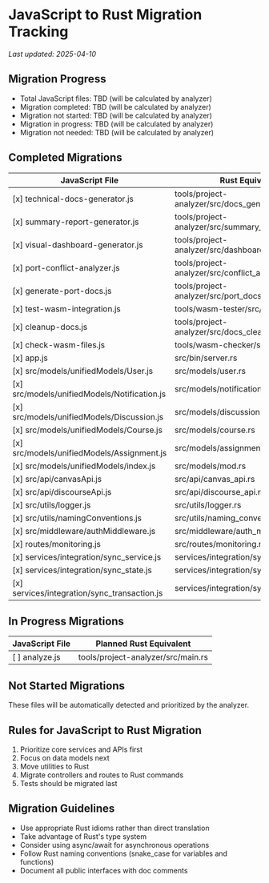 # JavaScript to Rust Migration Tracking

_Last updated: 2025-04-10_

## Migration Progress

- Total JavaScript files: TBD (will be calculated by analyzer)
- Migration completed: TBD (will be calculated by analyzer)
- Migration not started: TBD (will be calculated by analyzer) 
- Migration in progress: TBD (will be calculated by analyzer)
- Migration not needed: TBD (will be calculated by analyzer)

## Completed Migrations

| JavaScript File | Rust Equivalent |
|----------------|-----------------|
| [x] technical-docs-generator.js | tools/project-analyzer/src/docs_generator.rs |
| [x] summary-report-generator.js | tools/project-analyzer/src/summary_generator.rs |
| [x] visual-dashboard-generator.js | tools/project-analyzer/src/dashboard_generator.rs |
| [x] port-conflict-analyzer.js | tools/project-analyzer/src/conflict_analyzer.rs |
| [x] generate-port-docs.js | tools/project-analyzer/src/port_docs_generator.rs |
| [x] test-wasm-integration.js | tools/wasm-tester/src/main.rs |
| [x] cleanup-docs.js | tools/project-analyzer/src/docs_cleanup.rs |
| [x] check-wasm-files.js | tools/wasm-checker/src/main.rs |
| [x] app.js | src/bin/server.rs |
| [x] src/models/unifiedModels/User.js | src/models/user.rs |
| [x] src/models/unifiedModels/Notification.js | src/models/notification.rs |
| [x] src/models/unifiedModels/Discussion.js | src/models/discussion.rs |
| [x] src/models/unifiedModels/Course.js | src/models/course.rs |
| [x] src/models/unifiedModels/Assignment.js | src/models/assignment.rs |
| [x] src/models/unifiedModels/index.js | src/models/mod.rs |
| [x] src/api/canvasApi.js | src/api/canvas_api.rs |
| [x] src/api/discourseApi.js | src/api/discourse_api.rs |
| [x] src/utils/logger.js | src/utils/logger.rs |
| [x] src/utils/namingConventions.js | src/utils/naming_conventions.rs |
| [x] src/middleware/authMiddleware.js | src/middleware/auth_middleware.rs |
| [x] routes/monitoring.js | src/routes/monitoring.rs |
| [x] services/integration/sync_service.js | services/integration/sync_service.rs |
| [x] services/integration/sync_state.js | services/integration/sync_state.rs |
| [x] services/integration/sync_transaction.js | services/integration/sync_transaction.rs |

## In Progress Migrations

| JavaScript File | Planned Rust Equivalent |
|----------------|--------------------------|
| [ ] analyze.js | tools/project-analyzer/src/main.rs |

## Not Started Migrations

These files will be automatically detected and prioritized by the analyzer.

## Rules for JavaScript to Rust Migration

1. Prioritize core services and APIs first
2. Focus on data models next
3. Move utilities to Rust
4. Migrate controllers and routes to Rust commands
5. Tests should be migrated last

## Migration Guidelines

- Use appropriate Rust idioms rather than direct translation
- Take advantage of Rust's type system
- Consider using async/await for asynchronous operations
- Follow Rust naming conventions (snake_case for variables and functions)
- Document all public interfaces with doc comments